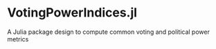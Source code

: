 # VotingPowerIndices.jl
A Julia package design to compute common voting and political power metrics
